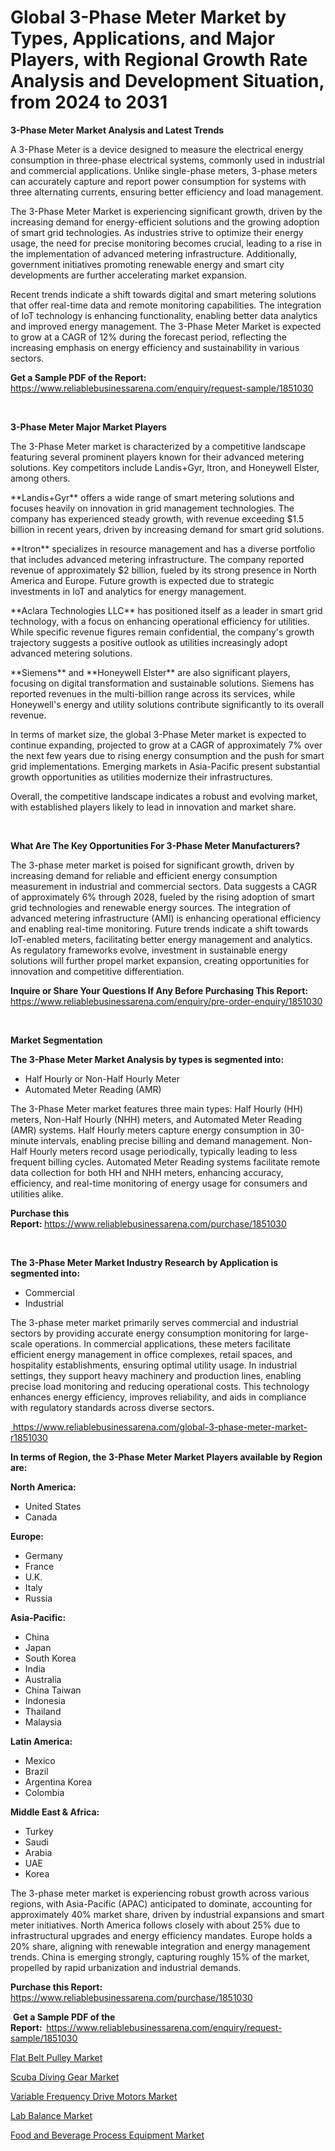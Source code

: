 <p><h1>Global 3-Phase Meter Market by Types, Applications, and Major Players, with Regional Growth Rate Analysis and Development Situation, from 2024 to 2031</h1></p><p><strong>3-Phase Meter Market Analysis and Latest Trends</strong></p>
<p><p>A 3-Phase Meter is a device designed to measure the electrical energy consumption in three-phase electrical systems, commonly used in industrial and commercial applications. Unlike single-phase meters, 3-phase meters can accurately capture and report power consumption for systems with three alternating currents, ensuring better efficiency and load management. </p><p>The 3-Phase Meter Market is experiencing significant growth, driven by the increasing demand for energy-efficient solutions and the growing adoption of smart grid technologies. As industries strive to optimize their energy usage, the need for precise monitoring becomes crucial, leading to a rise in the implementation of advanced metering infrastructure. Additionally, government initiatives promoting renewable energy and smart city developments are further accelerating market expansion.</p><p>Recent trends indicate a shift towards digital and smart metering solutions that offer real-time data and remote monitoring capabilities. The integration of IoT technology is enhancing functionality, enabling better data analytics and improved energy management. The 3-Phase Meter Market is expected to grow at a CAGR of 12% during the forecast period, reflecting the increasing emphasis on energy efficiency and sustainability in various sectors.</p></p>
<p><strong>Get a Sample PDF of the Report:&nbsp;</strong> <a href="https://www.reliablebusinessarena.com/enquiry/request-sample/1851030?utm_campaign=1763&utm_medium=2&utm_source=Github&utm_content=ia&utm_term=19102024&utm_id=3-phase-meter">https://www.reliablebusinessarena.com/enquiry/request-sample/1851030</a></p>
<p>&nbsp;</p>
<p><strong>3-Phase Meter Major Market Players</strong></p>
<p><p>The 3-Phase Meter market is characterized by a competitive landscape featuring several prominent players known for their advanced metering solutions. Key competitors include Landis+Gyr, Itron, and Honeywell Elster, among others.</p><p>**Landis+Gyr** offers a wide range of smart metering solutions and focuses heavily on innovation in grid management technologies. The company has experienced steady growth, with revenue exceeding $1.5 billion in recent years, driven by increasing demand for smart grid solutions.</p><p>**Itron** specializes in resource management and has a diverse portfolio that includes advanced metering infrastructure. The company reported revenue of approximately $2 billion, fueled by its strong presence in North America and Europe. Future growth is expected due to strategic investments in IoT and analytics for energy management.</p><p>**Aclara Technologies LLC** has positioned itself as a leader in smart grid technology, with a focus on enhancing operational efficiency for utilities. While specific revenue figures remain confidential, the company's growth trajectory suggests a positive outlook as utilities increasingly adopt advanced metering solutions.</p><p>**Siemens** and **Honeywell Elster** are also significant players, focusing on digital transformation and sustainable solutions. Siemens has reported revenues in the multi-billion range across its services, while Honeywell's energy and utility solutions contribute significantly to its overall revenue.</p><p>In terms of market size, the global 3-Phase Meter market is expected to continue expanding, projected to grow at a CAGR of approximately 7% over the next few years due to rising energy consumption and the push for smart grid implementations. Emerging markets in Asia-Pacific present substantial growth opportunities as utilities modernize their infrastructures.</p><p>Overall, the competitive landscape indicates a robust and evolving market, with established players likely to lead in innovation and market share.</p></p>
<p>&nbsp;</p>
<p><strong>What Are The Key Opportunities For 3-Phase Meter Manufacturers?</strong></p>
<p><p>The 3-phase meter market is poised for significant growth, driven by increasing demand for reliable and efficient energy consumption measurement in industrial and commercial sectors. Data suggests a CAGR of approximately 6% through 2028, fueled by the rising adoption of smart grid technologies and renewable energy sources. The integration of advanced metering infrastructure (AMI) is enhancing operational efficiency and enabling real-time monitoring. Future trends indicate a shift towards IoT-enabled meters, facilitating better energy management and analytics. As regulatory frameworks evolve, investment in sustainable energy solutions will further propel market expansion, creating opportunities for innovation and competitive differentiation.</p></p>
<p><strong>Inquire or Share Your Questions If Any Before Purchasing This Report:</strong> <a href="https://www.reliablebusinessarena.com/enquiry/pre-order-enquiry/1851030?utm_campaign=1763&utm_medium=2&utm_source=Github&utm_content=ia&utm_term=19102024&utm_id=3-phase-meter">https://www.reliablebusinessarena.com/enquiry/pre-order-enquiry/1851030</a></p>
<p>&nbsp;</p>
<p><strong>Market Segmentation</strong></p>
<p><strong>The 3-Phase Meter Market Analysis by types is segmented into:</strong></p>
<p><ul><li>Half Hourly or Non-Half Hourly Meter</li><li>Automated Meter Reading (AMR)</li></ul></p>
<p><p>The 3-Phase Meter market features three main types: Half Hourly (HH) meters, Non-Half Hourly (NHH) meters, and Automated Meter Reading (AMR) systems. Half Hourly meters capture energy consumption in 30-minute intervals, enabling precise billing and demand management. Non-Half Hourly meters record usage periodically, typically leading to less frequent billing cycles. Automated Meter Reading systems facilitate remote data collection for both HH and NHH meters, enhancing accuracy, efficiency, and real-time monitoring of energy usage for consumers and utilities alike.</p></p>
<p><strong>Purchase this Report:&nbsp;</strong><a href="https://www.reliablebusinessarena.com/purchase/1851030?utm_campaign=1763&utm_medium=2&utm_source=Github&utm_content=ia&utm_term=19102024&utm_id=3-phase-meter">https://www.reliablebusinessarena.com/purchase/1851030</a></p>
<p>&nbsp;</p>
<p><strong>The 3-Phase Meter Market Industry Research by Application is segmented into:</strong></p>
<p><ul><li>Commercial</li><li>Industrial</li></ul></p>
<p><p>The 3-phase meter market primarily serves commercial and industrial sectors by providing accurate energy consumption monitoring for large-scale operations. In commercial applications, these meters facilitate efficient energy management in office complexes, retail spaces, and hospitality establishments, ensuring optimal utility usage. In industrial settings, they support heavy machinery and production lines, enabling precise load monitoring and reducing operational costs. This technology enhances energy efficiency, improves reliability, and aids in compliance with regulatory standards across diverse sectors.</p></p>
<p><a href="https://www.reliablebusinessarena.com/global-3-phase-meter-market-r1851030?utm_campaign=1763&utm_medium=2&utm_source=Github&utm_content=ia&utm_term=19102024&utm_id=3-phase-meter">&nbsp;https://www.reliablebusinessarena.com/global-3-phase-meter-market-r1851030</a></p>
<p><strong>In terms of Region, the 3-Phase Meter Market Players available by Region are:</strong></p>
<p>
    <p> <strong> North America: </strong>
        <ul>
            <li>United States</li>
            <li>Canada</li>
        </ul>
        </p> 
    <p> <strong> Europe: </strong>
        <ul>
            <li>Germany</li>
            <li>France</li>
            <li>U.K.</li>
            <li>Italy</li>
            <li>Russia</li>
        </ul>
        </p> 
    <p> <strong> Asia-Pacific: </strong>
        <ul>
            <li>China</li>
            <li>Japan</li>
            <li>South Korea</li>
            <li>India</li>
            <li>Australia</li>
            <li>China Taiwan</li>
            <li>Indonesia</li>
            <li>Thailand</li>
            <li>Malaysia</li>
        </ul>
        </p> 
    <p> <strong> Latin America: </strong>
        <ul>
            <li>Mexico</li>
            <li>Brazil</li>
            <li>Argentina Korea</li>
            <li>Colombia</li>
        </ul>
        </p> 
    <p> <strong> Middle East & Africa: </strong>
        <ul>
            <li>Turkey</li>
            <li>Saudi</li>
            <li>Arabia</li>
            <li>UAE</li>
            <li>Korea</li>
        </ul>
    </p>
    </p>
<p><p>The 3-phase meter market is experiencing robust growth across various regions, with Asia-Pacific (APAC) anticipated to dominate, accounting for approximately 40% market share, driven by industrial expansions and smart meter initiatives. North America follows closely with about 25% due to infrastructural upgrades and energy efficiency mandates. Europe holds a 20% share, aligning with renewable integration and energy management trends. China is emerging strongly, capturing roughly 15% of the market, propelled by rapid urbanization and industrial demands.</p></p>
<p><strong>Purchase this Report: </strong><a href="https://www.reliablebusinessarena.com/purchase/1851030?utm_campaign=1763&utm_medium=2&utm_source=Github&utm_content=ia&utm_term=19102024&utm_id=3-phase-meter">https://www.reliablebusinessarena.com/purchase/1851030</a></p>
<p>&nbsp;<strong>Get a Sample PDF of the Report:&nbsp;&nbsp;</strong><a href="https://www.reliablebusinessarena.com/enquiry/request-sample/1851030?utm_campaign=1763&utm_medium=2&utm_source=Github&utm_content=ia&utm_term=19102024&utm_id=3-phase-meter">https://www.reliablebusinessarena.com/enquiry/request-sample/1851030</a></p>
<p><strong></strong></p>
<p><p><a href="https://issuu.com/reportprime-2/docs/flat-belt-pulley-market-size-2030.p_187314e863dd05?utm_campaign=1763&utm_medium=2&utm_source=Github&utm_content=ia&utm_term=19102024&utm_id=3-phase-meter">Flat Belt Pulley Market</a></p><p><a href="https://www.linkedin.com/pulse/opportunities-challenges-scuba-diving-gear-market-strategic-insights-csgje?utm_campaign=1763&utm_medium=2&utm_source=Github&utm_content=ia&utm_term=19102024&utm_id=3-phase-meter">Scuba Diving Gear Market</a></p><p><a href="https://www.linkedin.com/pulse/future-innovation-global-variable-frequency-drive-motors-market-vkm9e?utm_campaign=1763&utm_medium=2&utm_source=Github&utm_content=ia&utm_term=19102024&utm_id=3-phase-meter">Variable Frequency Drive Motors Market</a></p><p><a href="https://www.linkedin.com/pulse/global-lab-balance-market-product-types-applications-regional-e2b4e?utm_campaign=1763&utm_medium=2&utm_source=Github&utm_content=ia&utm_term=19102024&utm_id=3-phase-meter">Lab Balance Market</a></p><p><a href="https://github.com/RuthLucas64/Market-Research-Report-List-1/blob/main/food-and-beverage-process-equipment-market.md?utm_campaign=1763&utm_medium=2&utm_source=Github&utm_content=ia&utm_term=19102024&utm_id=3-phase-meter">Food and Beverage Process Equipment Market</a></p></p>